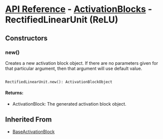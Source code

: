 # [API Reference](../../API.md) - [ActivationBlocks](../ActivationBlocks.md) - RectifiedLinearUnit (ReLU)

## Constructors

### new()

Creates a new activation block object. If there are no parameters given for that particular argument, then that argument will use default value.

```

RectifiedLinearUnit.new(): ActivationBlockObject

```

#### Returns:

* ActivationBlock: The generated activation block object.

## Inherited From

* [BaseActivationBlock](BaseActivationBlock.md)

